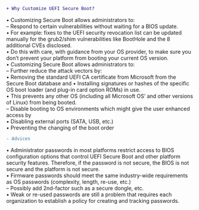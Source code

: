 ``` diff
+ Why Customize UEFI Secure Boot?
```
• Customizing Secure Boot allows administrators to:     
– Respond to certain vulnerabilities without waiting for a BIOS update.      
• For example: fixes to the UEFI security revocation list can be updated manually for the grub2/shim vulnerabilities like BootHole and the 8 additional CVEs disclosed.     
• Do this with care, with guidance from your OS provider, to make sure you don’t prevent your platform from booting your current OS version.        
• Customizing Secure Boot allows administrators to:     
– Further reduce the attack vectors by:     
• Removing the standard UEFI CA certificate from Microsoft from the Secure Boot database and
• Installing signatures or hashes of the specific OS boot loader (and plug-in card option ROMs) in use.     
• This prevents any other OS (including all Microsoft OS’ and other versions of Linux) from being booted.       
– Disable booting to OS environments which might give the user enhanced access by       
• Disabling external ports (SATA, USB, etc.)        
• Preventing the changing of the boot order     
``` diff
- Advices
```
• Administrator passwords in most platforms restrict access to BIOS configuration options that control UEFI Secure Boot and other platform security features. Therefore, if the password is not secure, the BIOS is not secure and the platform is not secure.      
• Firmware passwords should meet the same industry-wide requirements as OS passwords
(complexity, length, re-use, etc.)      
– Possibly add 2nd-factor such as a secure dongle, etc.     
• Weak or re-used passwords are still a problem that requires each organization to establish a policy for creating and tracking passwords.      

